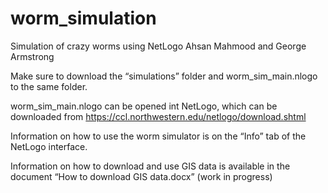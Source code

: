 # worm_simulation
Simulation of crazy worms using NetLogo
Ahsan Mahmood and George Armstrong

Make sure to download the “simulations” folder and worm_sim_main.nlogo to the same folder.  

worm_sim_main.nlogo can be opened int NetLogo, which can be downloaded from https://ccl.northwestern.edu/netlogo/download.shtml

Information on how to use the worm simulator is on the “Info” tab of the NetLogo interface.

Information on how to download and use GIS data is available in the document “How to download GIS data.docx” (work in progress)
